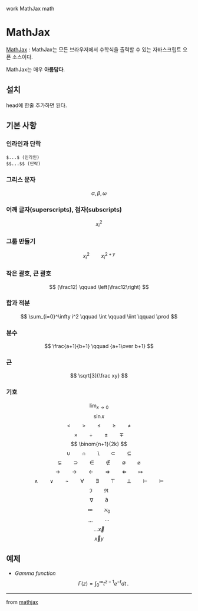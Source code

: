 work
MathJax
math
# MathJax
[MathJax](http://www.mathjax.org/)
:   MathJax는 모든 브라우저에서 수학식을 출력할 수 있는 자바스크립트 오픈 소스이다.
  
MathJax는 매우 **아름답다**.

## 설치
head에 한줄 추가하면 된다.

> <script type="text/javascript"  src="https://c328740.ssl.cf1.rackcdn.com/mathjax/latest/MathJax.js?config=TeX-AMS-MML_HTMLorMML"></script>

## 기본 사항
### 인라인과 단락
    $...$ (인라인)
    $$...$$ (단락)

### 그리스 문자

$$
\alpha, \beta, \omega
$$

### 어깨 글자(superscripts), 첨자(subscripts)
$$
x_i^2
$$

### 그룹 만들기
$$
x_i^2 \qquad x_i^{2+y}
$$

### 작은 괄호, 큰 괄호
$$
(\frac12) \qquad \left(\frac12\right)
$$

### 합과 적분
$$
\sum_{i=0}^\infty i^2 \qquad \int \qquad \iint \qquad \prod
$$

### 분수
$$
\frac{a+1}{b+1} \qquad {a+1\over b+1}
$$

### 근
$$
\sqrt[3]{\frac xy}
$$

### 기호
$$
\lim_{x\to 0}
$$
$$
\sin x 
$$
$$
\lt  \qquad \gt  \qquad \le  \qquad \ge  \qquad \neq
$$
$$
\times  \qquad \div  \qquad \pm  \qquad \mp 
$$
$$
\binom{n+1}{2k}
$$
$$
\cup \qquad \cap \qquad \setminus \qquad \subset \qquad \subseteq 
$$
$$
\subsetneq  \qquad \supset  \qquad \in  \qquad \notin  \qquad \emptyset  \qquad \varnothing
$$
$$
\to  \qquad \rightarrow  \qquad \leftarrow  \qquad \Rightarrow  \qquad \Leftarrow  \qquad \mapsto
$$
$$
\land  \qquad \lor \qquad \lnot \qquad \forall \qquad \exists \qquad \top \qquad \bot \qquad \vdash \qquad \vDash
$$
$$
\Im  \qquad \Re
$$
$$
\nabla \qquad \partial 
$$
$$
\infty \qquad \aleph_0
$$
$$
\ldots \qquad \cdots
$$
$$
\text{…}
\vec x
$$
$$
\overrightarrow xy 
$$


## 예제
* *Gamma function*
$$
\Gamma(z) = \int_0^\infty t^{z-1}e^{-t}dt\,.
$$

---------

from [mathjax](http://meta.math.stackexchange.com/questions/5020/mathjax-basic-tutorial-and-quick-reference)